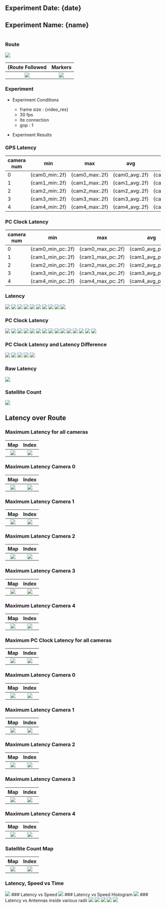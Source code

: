 ## Experiment Date: {date}
## Experiment Name: {name}
 <table></table>

### Route
<img src = "{track_image_path}">

(Route Followed | Markers
:-------------------------:|:-------------------------:
![]({track_image_path})  | ![](sfr.png)

### Experiment

- Experiment Conditions
    - frame size : {video_res}
    - 30 fps
    - lte connection
    - gop : 1


- Experiment Results

### GPS Latency

|camera num|min|max|avg|std|
|---|---|---|---|---|
|0|{cam0_min:.2f}|{cam0_max:.2f}|{cam0_avg:.2f}|{cam0_std:.2f}|
|1|{cam1_min:.2f}|{cam1_max:.2f}|{cam1_avg:.2f}|{cam1_std:.2f}|
|2|{cam2_min:.2f}|{cam2_max:.2f}|{cam2_avg:.2f}|{cam2_std:.2f}|
|3|{cam3_min:.2f}|{cam3_max:.2f}|{cam3_avg:.2f}|{cam3_std:.2f}|
|4|{cam4_min:.2f}|{cam4_max:.2f}|{cam4_avg:.2f}|{cam4_std:.2f}| 
<!-- pagebreak -->

### PC Clock Latency

|camera num|min|max|avg|std|
|---|---|---|---|---|
|0|{cam0_min_pc:.2f}|{cam0_max_pc:.2f}|{cam0_avg_pc:.2f}|{cam0_std_pc:.2f}|
|1|{cam1_min_pc:.2f}|{cam1_max_pc:.2f}|{cam1_avg_pc:.2f}|{cam1_std_pc:.2f}|
|2|{cam2_min_pc:.2f}|{cam2_max_pc:.2f}|{cam2_avg_pc:.2f}|{cam2_std_pc:.2f}|
|3|{cam3_min_pc:.2f}|{cam3_max_pc:.2f}|{cam3_avg_pc:.2f}|{cam3_std_pc:.2f}|
|4|{cam4_min_pc:.2f}|{cam4_max_pc:.2f}|{cam4_avg_pc:.2f}|{cam4_std_pc:.2f}| 

### Latency

<!-- pagebreak -->
<img src = "{latency_cam0}">
<img src = "{latency_cam1}">
<img src = "{latency_cam2}">
<img src = "{latency_cam3}">
<img src = "{latency_cam4}">
<!-- pagebreak -->
<img src = "{hist_cam0}">
<img src = "{hist_cam1}">
<img src = "{hist_cam2}">
<img src = "{hist_cam3}">
<img src = "{hist_cam4}">
<!-- pagebreak -->

### PC Clock Latency 
<img src = "{pc_latency_cam0}">
<img src = "{pc_latency_cam1}">
<img src = "{pc_latency_cam2}">
<img src = "{pc_latency_cam3}">
<img src = "{pc_latency_cam4}">
<!-- pagebreak -->
<img src = "{pc_hist_cam0}">
<img src = "{pc_hist_cam1}">
<img src = "{pc_hist_cam2}">
<img src = "{pc_hist_cam3}">
<img src = "{pc_hist_cam4}">
<!-- pagebreak -->

<img src = "{com_latency_cam0}">
<img src = "{com_latency_cam1}">
<img src = "{com_latency_cam2}">
<img src = "{com_latency_cam3}">
<img src = "{com_latency_cam4}">

<!-- pagebreak -->

### PC Clock Latency and Latency Difference

<img src = "{dif_latency_cam0}">
<img src = "{dif_latency_cam1}">
<img src = "{dif_latency_cam2}">
<img src = "{dif_latency_cam3}">
<img src = "{dif_latency_cam4}">

<!-- pagebreak -->

### Raw Latency

<img src = "{raw_latency_all}">

### Satellite Count 

<img src = "{satellite_all}">


<!-- pagebreak -->

## Latency over Route

### Maximum Latency for all cameras
Map | Index
:-------------------------:|:-------------------------:
![](latency_map_all.png)  | ![]({latency_map_all_colorbar})
### Maximum Latency Camera 0
Map | Index
:-------------------------:|:-------------------------:
![](latency_map_cam0.png)  | ![]({latency_map_cam0_colorbar})
<!-- pagebreak -->
### Maximum Latency Camera 1
Map | Index
:-------------------------:|:-------------------------:
![](latency_map_cam1.png)  | ![]({latency_map_cam1_colorbar})
### Maximum Latency Camera 2
Map | Index
:-------------------------:|:-------------------------:
![](latency_map_cam2.png)  |  ![]({latency_map_cam2_colorbar})
<!-- pagebreak -->
### Maximum Latency Camera 3
Map | Index
:-------------------------:|:-------------------------:
![](latency_map_cam3.png)  |  ![]({latency_map_cam3_colorbar})
### Maximum Latency Camera 4
Map | Index
:-------------------------:|:-------------------------:
![](latency_map_cam4.png)  |  ![]({latency_map_cam4_colorbar})

<!-- pagebreak -->


### Maximum PC Clock Latency for all cameras
Map | Index
:-------------------------:|:-------------------------:
![](pc_latency_map_all.png)  | ![]({pc_latency_map_all_colorbar})
### Maximum Latency Camera 0
Map | Index
:-------------------------:|:-------------------------:
![](pc_latency_map_cam0.png)  | ![]({pc_latency_map_cam0_colorbar})
<!-- pagebreak -->
### Maximum Latency Camera 1
Map | Index
:-------------------------:|:-------------------------:
![](pc_latency_map_cam1.png)  | ![]({pc_latency_map_cam1_colorbar})
### Maximum Latency Camera 2
Map | Index
:-------------------------:|:-------------------------:
![](pc_latency_map_cam2.png)  |  ![]({pc_latency_map_cam2_colorbar})
<!-- pagebreak -->
### Maximum Latency Camera 3
Map | Index
:-------------------------:|:-------------------------:
![](pc_latency_map_cam3.png)  |  ![]({pc_latency_map_cam3_colorbar})
### Maximum Latency Camera 4
Map | Index
:-------------------------:|:-------------------------:
![](pc_latency_map_cam4.png)  |  ![]({pc_latency_map_cam4_colorbar})

<!-- pagebreak -->
### Satellite Count Map
Map | Index
:-------------------------:|:-------------------------:
![](satellite_map.png)  | ![]({satellite_map_colorbar})


<!-- pagebreak -->
### Latency, Speed vs Time
<img src = "{latency_speed_time}">
### Latency vs Speed
<img src = "{latency_speed}">
### Latency vs Speed Histogram
<img src = "{latency_speed_hist}">
<!-- pagebreak -->
### Latency vs Antennas inside various radii
<img src = "{latency_antenna_in_radius_r0}">
<img src = "{latency_antenna_in_radius_r1}">
<img src = "{latency_antenna_in_radius_r2}">
<img src = "{latency_antenna_in_radius_r3}">
<img src = "{latency_antenna_in_radius_r4}">


